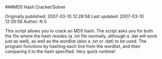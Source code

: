 ###MD5 Hash Cracker/Solver

Originally published: 2007-03-10 12:28:58
Last updated: 2007-03-10 12:28:58
Author: N S

This script allows you to crack an MD5 hash.  The script asks you for both the file where the hash resides (a .txt file normally, although a .dat will work just as well), as well as the wordlist (also a .txt or .dat) to be used.  The program functions by hashing each line from the wordlist, and then comparing it to the hash specified.  Very quick runtime!